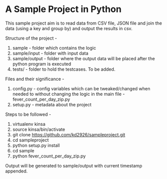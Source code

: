 # A Sample Project in Python

This sample project aim is to read data from CSV file, JSON file and join the data (using a key and group by) and output the results in csv. 

Structure of the project - 
  1. sample - folder which contains the logic 
  2. sample/input - folder with input data 
  3. sample/output - folder where the output data will be placed after the python program is executed
  4. tests/ - folder to hold the testcases. To be added.

Files and their significance - 
  1. config.py - config variables which can be tweaked/changed when needed to without changing the logic in the main file - fever_count_per_day_zip.py
  2. setup.py - metadata about the project

Steps to be followed -
  1. virtualenv kinsa
  2. source kinsa/bin/activate
  3. git clone https://github.com/kd2926/sampleproject.git
  2. cd sampleproject
  3. python setup.py install 
  4. cd sample 
  5. python fever_count_per_day_zip.py
 
 Output will be generated to sample/output with current timestamp appended.
